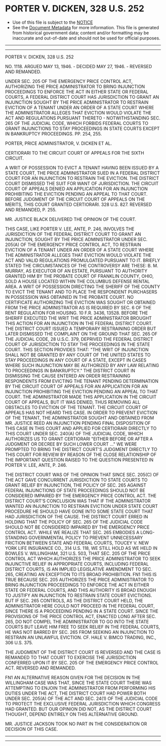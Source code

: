 ---
---

# PORTER V. DICKEN, 328 U.S. 252

* Use of this file is subject to the [NOTICE](https://github.com/publicdocs/notice/blob/master/NOTICE)
* See the [Document Metadata](../../../) for more information.
  This file is generated from historical government data; content and/or formatting may be inaccurate and out-of-date and should not be used for official purposes.

----------
----------

PORTER V. DICKEN, 328 U.S. 252

NO. 1118.  ARGUED MAY 13, 1946.  - DECIDED MAY 27, 1946.  - REVERSED AND REMANDED.

UNDER SEC. 205 OF THE EMERGENCY PRICE CONTROL ACT, AUTHORIZING THE PRICE ADMINISTRATOR TO BRING INJUNCTION PROCEEDINGS TO ENFORCE THE ACT IN EITHER STATE OR FEDERAL COURTS, A FEDERAL DISTRICT COURT HAS JURISDICTION TO GRANT AN INJUNCTION SOUGHT BY THE PRICE ADMINISTRATOR TO RESTRAIN EVICTION OF A TENANT UNDER AN ORDER OF A STATE COURT WHERE THE ADMINISTRATOR ALLEGES THAT EVICTION WOULD VIOLATE THE ACT AND REGULATIONS PURSUANT THERETO - NOTWITHSTANDING SEC. 265 OF THE JUDICIAL CODE, WHICH FORBIDS FEDERAL COURTS TO GRANT INJUNCTIONS TO STAY PROCEEDINGS IN STATE COURTS EXCEPT IN BANKRUPTCY PROCEEDINGS.  PP. 254, 255.

PORTER, PRICE ADMINISTRATOR, V. DICKEN ET AL.

CERTIORARI TO THE CIRCUIT COURT OF APPEALS FOR THE SIXTH CIRCUIT.

A WRIT OF POSSESSION TO EVICT A TENANT HAVING BEEN ISSUED BY A STATE COURT, THE PRICE ADMINISTRATOR SUED IN A FEDERAL DISTRICT COURT FOR AN INJUNCTION TO RESTRAIN THE EVICTION.  THE DISTRICT COURT DISMISSED THE SUIT FOR WANT OF JURISDICTION.  THE CIRCUIT COURT OF APPEALS DENIED AN APPLICATION FOR AN INJUNCTION PROHIBITING THE EVICTION PENDING AN APPEAL TO THAT COURT.  BEFORE JUDGMENT OF THE CIRCUIT COURT OF APPEALS ON THE MERITS, THIS COURT GRANTED CERTIORARI.  328 U.S. 827.  REVERSED AND REMANDED, P. 255.

MR. JUSTICE BLACK DELIVERED THE OPINION OF THE COURT.

THIS CASE, LIKE PORTER V. LEE, ANTE, P. 246, INVOLVES THE JURISDICTION OF THE FEDERAL DISTRICT COURT TO GRANT AN INJUNCTION, SOUGHT BY THE PRICE ADMINISTRATOR UNDER SEC. 205(A) OF THE EMERGENCY PRICE CONTROL ACT, TO RESTRAIN EVICTION OF A TENANT UNDER AN ORDER OF A STATE COURT WHERE THE ADMINISTRATOR ALLEGES THAT EVICTION WOULD VIOLATE THE ACT AND VALID REGULATIONS PROMULGATED PURSUANT TO IT.  BRIEFLY STATED THE CIRCUMSTANCES OF THE CONTROVERSY ARE THESE:  B. M. MURRAY, AS EXECUTOR OF AN ESTATE, PURSUANT TO AUTHORITY GRANTED HIM BY THE PROBATE COURT OF FRANKLIN COUNTY, OHIO, SOLD A HOUSE LOCATED WITHIN THE COLUMBUS DEFENSE RENTAL AREA.  A WRIT OF POSSESSION DIRECTING THE SHERIFF OF THE COUNTY TO EVICT THE TENANT AND TO PLACE THE RESPONDENT PURCHASERS IN POSSESSION WAS OBTAINED IN THE PROBATE COURT.  NO CERTIFICATE AUTHORIZING THE EVICTION WAS SOUGHT OR OBTAINED FROM THE PRICE ADMINISTRATOR AS IS REQUIRED BY SEC. 6 OF THE RENT REGULATION FOR HOUSING.  10 F.R. 3436, 13528.  BEFORE THE SHERIFF EXECUTED THE WRIT THE PRICE ADMINISTRATOR BROUGHT THIS ACTION FOR AN INJUNCTION IN THE FEDERAL DISTRICT COURT.  THE DISTRICT COURT ISSUED A TEMPORARY RESTRAINING ORDER BUT LATER DISMISSED THE COMPLAINT ON THE GROUND THAT SEC. 265 OF THE JUDICIAL CODE, 28 U.S.C. 379, DEPRIVED THE FEDERAL DISTRICT COURT OF JURISDICTION TO STAY THE PROCEEDINGS IN THE STATE COURT.  THIS SECTION PROVIDES THAT:  "THE WRIT OF INJUNCTION SHALL NOT BE GRANTED BY ANY COURT OF THE UNITED STATES TO STAY PROCEEDINGS IN ANY COURT OF A STATE, EXCEPT IN CASES WHERE SUCH INJUNCTION MAY BE AUTHORIZED BY ANY LAW RELATING TO PROCEEDINGS IN BANKRUPTCY."  THE DISTRICT COURT IN DISMISSING THE CAUSE ENTERED AN ORDER RESTRAINING RESPONDENTS FROM EVICTING THE TENANT PENDING DETERMINATION BY THE CIRCUIT COURT OF APPEALS FOR AN APPLICATION FOR AN INJUNCTION PROHIBITING THE EVICTION PENDING AN APPEAL TO THAT COURT.  THE ADMINISTRATOR MADE THIS APPLICATION IN THE CIRCUIT COURT OF APPEALS, BUT IT WAS DENIED, THUS REMOVING ALL OBSTACLES TO EVICTION OF THE TENANT.  THE CIRCUIT COURT OF APPEALS HAS NOT HEARD THIS CASE.  IN ORDER TO PREVENT EVICTION OF THE TENANT, THE ADMINISTRATOR SOUGHT AND OBTAINED FROM MR. JUSTICE REED AN INJUNCTION PENDING FINAL DISPOSITION OF THIS CASE IN THIS COURT AND APPLIED FOR CERTIORARI DIRECTLY TO THIS COURT UNDER SEC. 240(A) OF THE JUDICIAL CODE, WHICH AUTHORIZES US TO GRANT CERTIORARI "EITHER BEFORE OR AFTER A JUDGMENT OR DECREE BY SUCH LOWER COURT  ..."  WE WERE PROMPTED TO BRING THE DISTRICT COURT'S JUDGMENT DIRECTLY TO THIS COURT FOR REVIEW BY REASON OF THE CLOSE RELATIONSHIP OF THE IMPORTANT QUESTION RAISED TO THE QUESTION PRESENTED IN PORTER V. LEE, ANTE, P. 246.

THE DISTRICT COURT WAS OF THE OPINION THAT SINCE SEC. 205(C) OF THE ACT GAVE CONCURRENT JURISDICTION TO STATE COURTS TO GRANT RELIEF BY INJUNCTION, THE POLICY OF SEC. 265 AGAINST FEDERAL INJUNCTIONS OF STATE PROCEEDINGS SHOULD NOT BE CONSIDERED IMPAIRED BY THE EMERGENCY PRICE CONTROL ACT.  THE DISTRICT COURT'S CONCLUSION WAS THAT IF THE ADMINISTRATOR WANTED AN INJUNCTION TO RESTRAIN EVICTION UNDER STATE COURT PROCEDURE HE SHOULD HAVE GONE INTO SOME STATE COURT THAT HAD JURISDICTION OF THE CAUSE.  THE DISTRICT COURT ERRED IN HOLDING THAT THE POLICY OF SEC. 265 OF THE JUDICIAL CODE SHOULD NOT BE CONSIDERED IMPAIRED BY THE EMERGENCY PRICE CONTROL ACT.  WHILE WE REALIZE THAT SEC. 265 EMBODIES A LONG-STANDING GOVERNMENTAL POLICY TO PREVENT UNNECESSARY FRICTION BETWEEN STATE AND FEDERAL COURTS, TOUCEY V. NEW YORK LIFE INSURANCE CO., 314 U.S. 118, WE STILL HOLD AS WE HELD IN BOWLES V. WILLINGHAM, 321 U.S. 503, THAT SEC. 205 OF THE PRICE CONTROL ACT WHICH AUTHORIZES THE PRICE ADMINISTRATOR TO SEEK INJUNCTIVE RELIEF IN APPROPRIATE COURTS, INCLUDING FEDERAL DISTRICT COURTS, IS AN IMPLIED LEGISLATIVE AMENDMENT TO SEC. 265, CREATING AN EXCEPTION TO ITS BROAD PROHIBITION.  FN1  THIS IS TRUE BECAUSE SEC. 205 AUTHORIZES THE PRICE ADMINISTRATOR TO BRING INJUNCTION PROCEEDINGS TO ENFORCE THE ACT IN EITHER STATE OR FEDERAL COURTS, AND THIS AUTHORITY IS BROAD ENOUGH TO JUSTIFY AN INJUNCTION TO RESTRAIN STATE COURT EVICTIONS.  BUT IF SEC. 265 CONTROLS, AS THE DISTRICT COURT HELD, THE ADMINISTRATOR HERE COULD NOT PROCEED IN THE FEDERAL COURT, SINCE THERE IS A PROCEEDING PENDING IN A STATE COURT.  SINCE THE PROVISIONS OF THE PRICE CONTROL ACT, ENACTED LONG AFTER SEC. 265, DO NOT COMPEL THE ADMINISTRATOR TO GO INTO THE STATE COURTS BUT LEAVE HIM FREE TO SEEK RELIEF IN THE FEDERAL COURTS, HE WAS NOT BARRED BY SEC. 265 FROM SEEKING AN INJUNCTION TO RESTRAIN AN UNLAWFUL EVICTION.  CF. HALE V. BIMCO TRADING, INC., 306 U.S. 375.

THE JUDGMENT OF THE DISTRICT COURT IS REVERSED AND THE CASE IS REMANDED TO THAT COURT TO EXERCISE THE JURISDICTION CONFERRED UPON IT BY SEC. 205 OF THE EMERGENCY PRICE CONTROL ACT.  REVERSED AND REMANDED.

FN1  AN ALTERNATIVE REASON GIVEN FOR THE DECISION IN THE WILLINGHAM CASE WAS THAT, SINCE THE STATE COURT THERE WAS ATTEMPTING TO ENJOIN THE ADMINISTRATOR FROM PERFORMING HIS DUTIES UNDER THE ACT, THE DISTRICT COURT HAD POWER BOTH UNDER SEC. 205(A) OF THE ACT AND SEC. 24(1) OF THE JUDICIAL CODE TO PROTECT THE EXCLUSIVE FEDERAL JURISDICTION WHICH CONGRESS HAD GRANTED.  BUT OUR OPINION DID NOT, AS THE DISTRICT COURT THOUGHT, DEPEND ENTIRELY ON THIS ALTERNATIVE GROUND.

MR. JUSTICE JACKSON TOOK NO PART IN THE CONSIDERATION OR DECISION OF THIS CASE.


----------
----------

